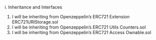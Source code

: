 i.	Inheritance and Interfaces
1.	I will be inheriting from Openzeppelin’s ERC721 Extension ERC721URIStorage.sol
2.	I will be inheriting from Openzeppelin’s ERC721 Utils Counters.sol
3.	I will be inheriting from Openzeppelin’s ERC721 Access Ownable.sol
